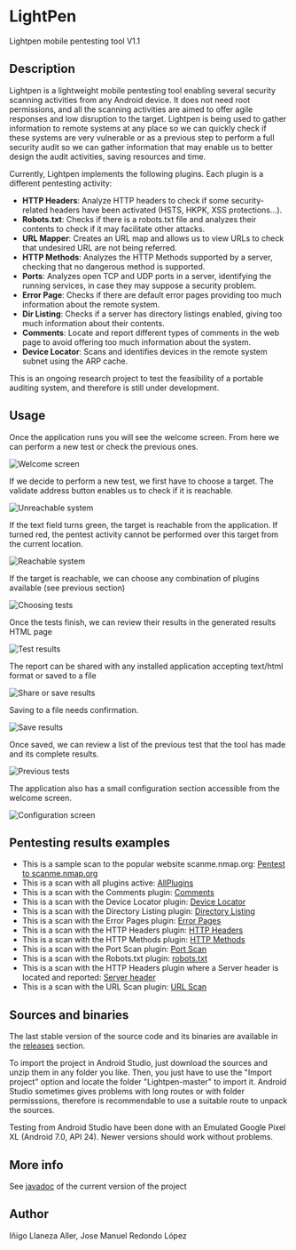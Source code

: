 # LightPen
Lightpen mobile pentesting tool V1.1

## Description

Lightpen is a lightweight mobile pentesting tool enabling several security scanning activities from any
Android device. It does not need root permissions, and all the scanning activities are aimed to offer
agile responses and low disruption to the target. Lightpen is being used to gather information to remote 
systems at any place so we can quickly check if these systems are very vulnerable or as a previous step
to perform a full security audit so we can gather information that may enable us to better design the 
audit activities, saving resources and time. 

Currently, Lightpen implements the following plugins. Each plugin is a different pentesting activity:

* **HTTP Headers**: Analyze HTTP headers to check if some security-related headers have been activated (HSTS, HKPK, XSS protections...). 
* **Robots.txt**: Checks if there is a robots.txt file and analyzes their contents to check if it may facilitate other attacks. 
* **URL Mapper**: Creates an URL map and allows us to view URLs to check that undesired URL are not being referred. 
* **HTTP Methods**: Analyzes the HTTP Methods supported by a server, checking that no dangerous method is supported. 
* **Ports**: Analyzes open TCP and UDP ports in a server, identifying the running services, in case they may suppose a security problem. 
* **Error Page**: Checks if there are default error pages providing too much information about the remote system. 
* **Dir Listing**: Checks if a server has directory listings enabled, giving too much information about their contents. 
* **Comments**: Locate and report different types of comments in the web page to avoid offering too much information about the system. 
* **Device Locator**: Scans and identifies devices in the remote system subnet using the ARP cache.

This is an ongoing research project to test the feasibility of a portable auditing system, and therefore
is still under development. 

## Usage

Once the application runs you will see the welcome screen. From here we can perform a new test or check the previous ones.

![Welcome screen](images/welcome.jpg)

If we decide to perform a new test, we first have to choose a target. The validate address button enables us to check if it is reachable.

![Unreachable system](images/failURL.JPG)

If the text field turns green, the target is reachable from the application. If turned red, the pentest activity cannot be performed over this target from the current location.

![Reachable system](images/okURL.JPG)

If the target is reachable, we can choose any combination of plugins available (see previous section)

![Choosing tests](images/testSelect.JPG)

Once the tests finish, we can review their results in the generated results HTML page
  
![Test results](images/results.JPG)

The report can be shared with any installed application accepting text/html format or saved to a file

![Share or save results](images/ShareSave.JPG)

Saving to a file needs confirmation.

![Save results](images/Save.JPG)

Once saved, we can review a list of the previous test that the tool has made and its complete results.

![Previous tests](images/TestList.JPG)

The application also has a small configuration section accessible from the welcome screen.
 
![Configuration screen](images/Configuration.JPG)

## Pentesting results examples

* This is a sample scan to the popular website scanme.nmap.org: [Pentest to scanme.nmap.org](/pentestingResults/Lightpen_Report_scanme.html)
* This is a scan with all plugins active: [AllPlugins](/pentestingResults/LightpenReportAllPlugins.html)
* This is a scan with the Comments plugin: [Comments](/pentestingResults/LightpenReportComments.html)
* This is a scan with the Device Locator plugin: [Device Locator](/pentestingResults/LightpenReportDevices.html)
* This is a scan with the Directory Listing plugin: [Directory Listing](/pentestingResults/LightpenReportDirListing.html)
* This is a scan with the Error Pages plugin: [Error Pages](/pentestingResults/LightpenReportErrorPages.html)
* This is a scan with the HTTP Headers plugin: [HTTP Headers](/pentestingResults/LightpenReportHeaders.html)
* This is a scan with the HTTP Methods plugin: [HTTP Methods](/pentestingResults/LightpenReportMethods.html)
* This is a scan with the Port Scan plugin: [Port Scan](/pentestingResults/LightpenReportPorts.html)
* This is a scan with the Robots.txt plugin: [robots.txt](/pentestingResults/LightpenReportRobots.html)
* This is a scan with the HTTP Headers plugin where a Server header is located and reported: [Server header](/pentestingResults/LightpenReportServer.html)
* This is a scan with the URL Scan plugin: [URL Scan](/pentestingResults/LightpenReportURLScan.html)


## Sources and binaries

The last stable version of the source code and its binaries are available in the [releases](https://github.com/jose-r-lopez/LightPen/releases) section.

To import the project in Android Studio, just download the sources and unzip them in any folder you like. Then, you just have to use the "Import project" option
and locate the folder "Lightpen-master" to import it. Android Studio sometimes gives problems with long routes or with folder permisssions, therefore is 
recommendable to use a suitable route to unpack the sources.

Testing from Android Studio have been done with an Emulated Google Pixel XL (Android 7.0, API 24). Newer versions should work without problems.

## More info

See [javadoc](https://jose-r-lopez.github.io/LightPen/) of the current version of the project


## Author

Iñigo Llaneza Aller, Jose Manuel Redondo López
